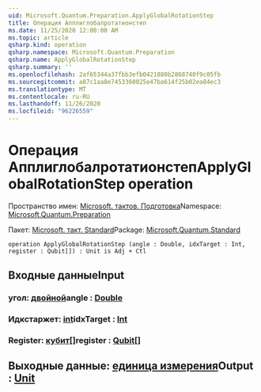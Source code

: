 ```yaml
---
uid: Microsoft.Quantum.Preparation.ApplyGlobalRotationStep
title: Операция Апплиглобалротатионстеп
ms.date: 11/25/2020 12:00:00 AM
ms.topic: article
qsharp.kind: operation
qsharp.namespace: Microsoft.Quantum.Preparation
qsharp.name: ApplyGlobalRotationStep
qsharp.summary: ''
ms.openlocfilehash: 2af65344a37fbb3efb0421880b2868740f9c05fb
ms.sourcegitcommit: a87c1aa8e7453360025e47ba614f25b02ea84ec3
ms.translationtype: MT
ms.contentlocale: ru-RU
ms.lasthandoff: 11/26/2020
ms.locfileid: "96226559"
---
```

# <a name="applyglobalrotationstep-operation"></a><span data-ttu-id="c8706-102">Операция Апплиглобалротатионстеп</span><span class="sxs-lookup"><span data-stu-id="c8706-102">ApplyGlobalRotationStep operation</span></span>

<span data-ttu-id="c8706-103">Пространство имен: [Microsoft. тактов. Подготовка](xref:Microsoft.Quantum.Preparation)</span><span class="sxs-lookup"><span data-stu-id="c8706-103">Namespace: [Microsoft.Quantum.Preparation](xref:Microsoft.Quantum.Preparation)</span></span>

<span data-ttu-id="c8706-104">Пакет: [Microsoft. такт. Standard](https://nuget.org/packages/Microsoft.Quantum.Standard)</span><span class="sxs-lookup"><span data-stu-id="c8706-104">Package: [Microsoft.Quantum.Standard](https://nuget.org/packages/Microsoft.Quantum.Standard)</span></span>




```qsharp
operation ApplyGlobalRotationStep (angle : Double, idxTarget : Int, register : Qubit[]) : Unit is Adj + Ctl
```


## <a name="input"></a><span data-ttu-id="c8706-105">Входные данные</span><span class="sxs-lookup"><span data-stu-id="c8706-105">Input</span></span>

### <a name="angle--double"></a><span data-ttu-id="c8706-106">угол: [двойной](xref:microsoft.quantum.lang-ref.double)</span><span class="sxs-lookup"><span data-stu-id="c8706-106">angle : [Double](xref:microsoft.quantum.lang-ref.double)</span></span>




### <a name="idxtarget--int"></a><span data-ttu-id="c8706-107">Идкстаржет: [int](xref:microsoft.quantum.lang-ref.int)</span><span class="sxs-lookup"><span data-stu-id="c8706-107">idxTarget : [Int](xref:microsoft.quantum.lang-ref.int)</span></span>




### <a name="register--qubit"></a><span data-ttu-id="c8706-108">Register: [кубит](xref:microsoft.quantum.lang-ref.qubit)[]</span><span class="sxs-lookup"><span data-stu-id="c8706-108">register : [Qubit](xref:microsoft.quantum.lang-ref.qubit)[]</span></span>





## <a name="output--unit"></a><span data-ttu-id="c8706-109">Выходные данные: [единица измерения](xref:microsoft.quantum.lang-ref.unit)</span><span class="sxs-lookup"><span data-stu-id="c8706-109">Output : [Unit](xref:microsoft.quantum.lang-ref.unit)</span></span>

